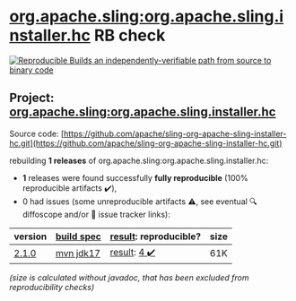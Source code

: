 [org.apache.sling:org.apache.sling.installer.hc](https://search.maven.org/artifact/org.apache.sling/org.apache.sling.installer.hc/) RB check
=======

[![Reproducible Builds](https://reproducible-builds.org/images/logos/rb.svg) an independently-verifiable path from source to binary code](https://reproducible-builds.org/)

## Project: [org.apache.sling:org.apache.sling.installer.hc](https://search.maven.org/artifact/org.apache.sling/org.apache.sling.installer.hc/)

Source code: [https://github.com/apache/sling-org-apache-sling-installer-hc.git](https://github.com/apache/sling-org-apache-sling-installer-hc.git)

rebuilding **1 releases** of org.apache.sling:org.apache.sling.installer.hc:
- **1** releases were found successfully **fully reproducible** (100% reproducible artifacts :heavy_check_mark:),
- 0 had issues (some unreproducible artifacts :warning:, see eventual :mag: diffoscope and/or :memo: issue tracker links):

| version | [build spec](/BUILDSPEC.md) | [result](https://reproducible-builds.org/docs/jvm/): reproducible? | size |
| -- | --------- | ------ | -- |
| [2.1.0](https://search.maven.org/artifact/org.apache.sling/org.apache.sling.installer.hc/2.1.0/pom) | [mvn jdk17](org.apache.sling.installer.hc-2.1.0.buildspec) | [result](org.apache.sling.installer.hc-2.1.0.buildinfo): [4 :heavy_check_mark: ](org.apache.sling.installer.hc-2.1.0.buildcompare) | 61K |

<i>(size is calculated without javadoc, that has been excluded from reproducibility checks)</i>
